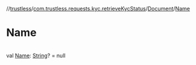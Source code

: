 //[trustless](../../../index.md)/[com.trustless.requests.kyc.retrieveKycStatus](../index.md)/[Document](index.md)/[Name](-name.md)

# Name

\
val [Name](-name.md): [String](https://kotlinlang.org/api/latest/jvm/stdlib/kotlin/-string/index.html)? = null
